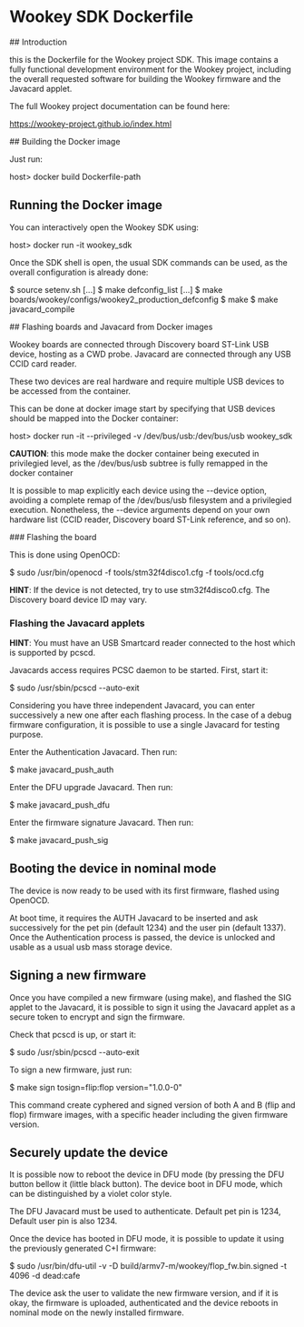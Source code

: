 # Wookey SDK Dockerfile

## Introduction

this is the Dockerfile for the Wookey project SDK. This image contains a
fully functional development environment for the Wookey project, including
the overall requested software for building the Wookey firmware and the
Javacard applet.

The full Wookey project documentation can be found here:

https://wookey-project.github.io/index.html


## Building the Docker image

Just run:

   host> docker build Dockerfile-path


## Running the Docker image


You can interactively open the Wookey SDK using:

   host> docker run -it wookey_sdk

Once the SDK shell is open, the usual SDK commands can be used, as the overall configuration is already done:

   $ source setenv.sh
   [...]
   $ make defconfig_list
   [...]
   $ make boards/wookey/configs/wookey2_production_defconfig
   $ make
   $ make javacard_compile


## Flashing boards and Javacard from Docker images

Wookey boards are connected through Discovery board ST-Link USB device, hosting as a CWD probe.
Javacard are connected through any USB CCID card reader.

These two devices are real hardware and require multiple USB devices to be accessed from the container.

This can be done at docker image start by specifying that USB devices should be mapped into the Docker container:

   host> docker run -it --privileged -v /dev/bus/usb:/dev/bus/usb  wookey_sdk

**CAUTION**: this mode make the docker container being executed in privilegied level, as the /dev/bus/usb subtree is
fully remapped in the docker container

It is possible to map explicitly each device using the --device option, avoiding a complete remap of the /dev/bus/usb
filesystem and a privilegied execution. Nonetheless, the --device arguments depend on your own hardware list (CCID reader,
Discovery board ST-Link reference, and so on).


### Flashing the board

This is done using OpenOCD:

   $ sudo /usr/bin/openocd -f tools/stm32f4disco1.cfg -f tools/ocd.cfg

**HINT**: If the device is not detected, try to use stm32f4disco0.cfg. The Discovery board device ID may vary.

### Flashing the Javacard applets

**HINT**: You must have an USB Smartcard reader connected to the host which is supported by pcscd.

Javacards access requires PCSC daemon to be started. First, start it:

   $ sudo /usr/sbin/pcscd --auto-exit

Considering you have three independent Javacard, you can enter successively a new one after each flashing process.
In the case of a debug firmware configuration, it is possible to use a single Javacard for testing purpose.

Enter the Authentication Javacard. Then run:

   $ make javacard_push_auth

Enter the DFU upgrade Javacard. Then run:

   $ make javacard_push_dfu

Enter the firmware signature Javacard. Then run:

   $ make javacard_push_sig

## Booting the device in nominal mode

The device is now ready to be used with its first firmware, flashed using OpenOCD.

At boot time, it requires the AUTH Javacard to be inserted and ask successively for the pet pin (default 1234) and the
user pin (default 1337). Once the Authentication process is passed, the device is unlocked and usable as a usual
usb mass storage device.

## Signing a new firmware

Once you have compiled a new firmware (using make), and flashed the SIG applet to the Javacard, it is possible
to sign it using the Javacard applet as a secure token to encrypt and sign the firmware.

Check that pcscd is up, or start it:

   $ sudo /usr/sbin/pcscd --auto-exit

To sign a new firmware, just run:

   $ make sign tosign=flip:flop version="1.0.0-0"

This command create cyphered and signed version of both A and B (flip and flop) firmware images, with a
specific header including the given firmware version.

## Securely update the device

It is possible now to reboot the device in DFU mode (by pressing the DFU button bellow it (little black button).
The device boot in DFU mode, which can be distinguished by a violet color style.

The DFU Javacard must be used to authenticate. Default pet pin is 1234, Default user pin is also 1234.

Once the device has booted in DFU mode, it is possible to update it using the previously generated C+I firmware:

   $ sudo /usr/bin/dfu-util -v -D build/armv7-m/wookey/flop_fw.bin.signed -t 4096 -d dead:cafe

The device ask the user to validate the new firmware version, and if it is okay, the firmware is uploaded, authenticated and the device reboots in nominal mode on the newly installed firmware.

